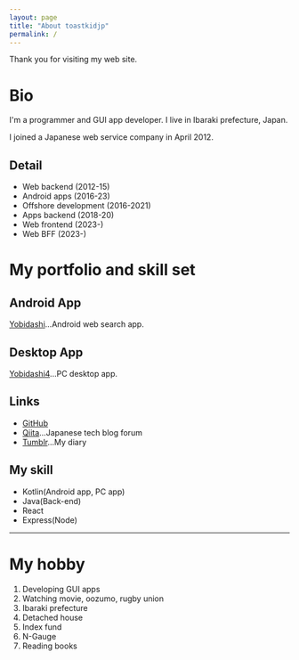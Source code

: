 ```yaml
---
layout: page
title: "About toastkidjp"
permalink: /
---
```


Thank you for visiting my web site.

# Bio
I'm a programmer and GUI app developer. I live in Ibaraki prefecture, Japan.

I joined a Japanese web service company in April 2012.

## Detail
- Web backend (2012-15)
- Android apps (2016-23)
- Offshore development (2016-2021)
- Apps backend (2018-20)
- Web frontend (2023-)
- Web BFF (2023-)

# My portfolio and skill set

## Android App
[Yobidashi](https://play.google.com/store/apps/details?id=jp.toastkid.yobidashi)...Android web search app.

## Desktop App
[Yobidashi4](https://github.com/toastkidjp/Yobidashi4)...PC desktop app.

## Links
- [GitHub](https://github.com/toastkidjp)
- [Qiita](https://qiita.com/toastkidjp)...Japanese tech blog forum
- [Tumblr](https://toastkidjp.tumblr.com/)...My diary

## My skill
- Kotlin(Android app, PC app)
- Java(Back-end)
- React
- Express(Node)

----

# My hobby

1. Developing GUI apps
2. Watching movie, oozumo, rugby union
3. Ibaraki prefecture
4. Detached house
5. Index fund
6. N-Gauge
7. Reading books

